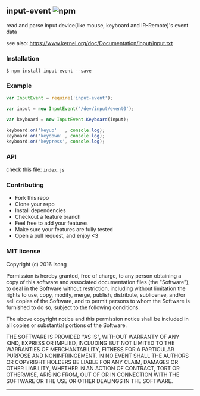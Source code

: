## input-event ![npm](https://badge.fury.io/js/input-event.png)

read and parse input device(like mouse, keyboard and IR-Remote)'s event data

see also: https://www.kernel.org/doc/Documentation/input/input.txt

### Installation
````
$ npm install input-event --save
````

### Example
````javascript
var InputEvent = require('input-event');

var input = new InputEvent('/dev/input/event0');

var keyboard = new InputEvent.Keyboard(input);

keyboard.on('keyup'   , console.log);
keyboard.on('keydown' , console.log);
keyboard.on('keypress', console.log);

````

### API
check this file: `index.js`

### Contributing
- Fork this repo
- Clone your repo
- Install dependencies
- Checkout a feature branch
- Feel free to add your features
- Make sure your features are fully tested
- Open a pull request, and enjoy <3

### MIT license
Copyright (c) 2016 lsong

Permission is hereby granted, free of charge, to any person obtaining a copy
of this software and associated documentation files (the &quot;Software&quot;), to deal
in the Software without restriction, including without limitation the rights
to use, copy, modify, merge, publish, distribute, sublicense, and/or sell
copies of the Software, and to permit persons to whom the Software is
furnished to do so, subject to the following conditions:

The above copyright notice and this permission notice shall be included in
all copies or substantial portions of the Software.

THE SOFTWARE IS PROVIDED &quot;AS IS&quot;, WITHOUT WARRANTY OF ANY KIND, EXPRESS OR
IMPLIED, INCLUDING BUT NOT LIMITED TO THE WARRANTIES OF MERCHANTABILITY,
FITNESS FOR A PARTICULAR PURPOSE AND NONINFRINGEMENT. IN NO EVENT SHALL THE
AUTHORS OR COPYRIGHT HOLDERS BE LIABLE FOR ANY CLAIM, DAMAGES OR OTHER
LIABILITY, WHETHER IN AN ACTION OF CONTRACT, TORT OR OTHERWISE, ARISING FROM,
OUT OF OR IN CONNECTION WITH THE SOFTWARE OR THE USE OR OTHER DEALINGS IN
THE SOFTWARE.

---
